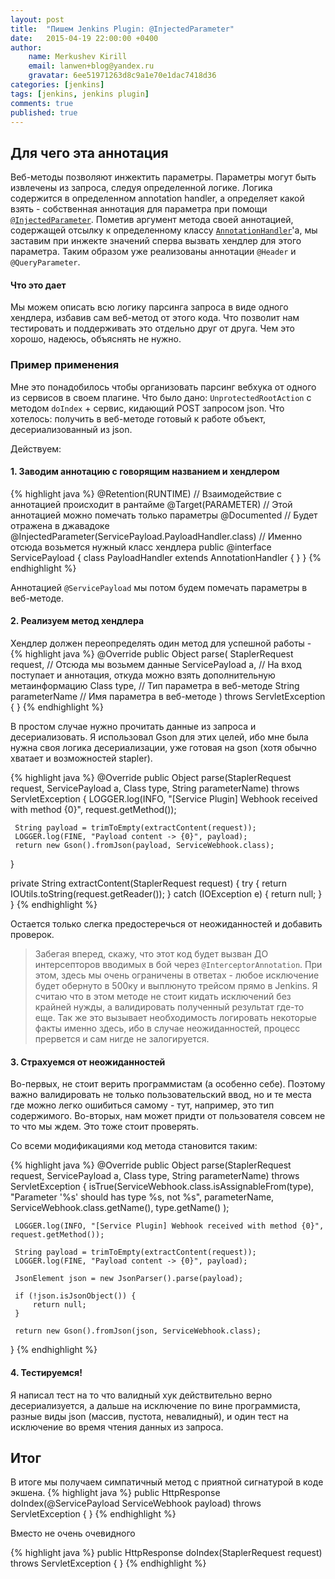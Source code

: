```yaml
---
layout: post
title:  "Пишем Jenkins Plugin: @InjectedParameter"
date:   2015-04-19 22:00:00 +0400
author:
    name: Merkushev Kirill
    email: lanwen+blog@yandex.ru
    gravatar: 6ee51971263d8c9a1e70e1dac7418d36
categories: [jenkins]
tags: [jenkins, jenkins plugin]
comments: true
published: true
---
```


## Для чего эта аннотация

Веб-методы позволяют инжектить параметры. Параметры могут быть извлечены из запроса, следуя определенной логике. 
Логика содержится в определенном annotation handler, а определяет какой взять - собственная аннотация для параметра 
при помощи [`@InjectedParameter`](http://stapler.kohsuke.org/apidocs/?InjectedParameter).
Пометив аргумент метода своей аннотацией, содержащей отсылку к определенному 
классу [`AnnotationHandler`](http://stapler.kohsuke.org/apidocs/?AnnotationHandler)'a, 
мы заставим при инжекте значений сперва вызвать хендлер для этого параметра. Таким образом уже реализованы 
аннотации `@Header` и `@QueryParameter`.

#### Что это дает

Мы можем описать всю логику парсинга запроса в виде одного хендлера, избавив сам веб-метод от этого кода. Что позволит 
нам тестировать и поддерживать это отдельно друг от друга. Чем это хорошо, надеюсь, объяснять не нужно. 

### Пример применения

Мне это понадобилось чтобы организовать парсинг вебхука от одного из сервисов в своем плагине.
Что было дано: `UnprotectedRootAction` с методом `doIndex` + сервис, кидающий POST запросом json. 
Что хотелось: получить в веб-методе готовый к работе объект, десериализованный из json.

Действуем:

#### 1. Заводим аннотацию с говорящим названием и хендлером

{% highlight java %}
@Retention(RUNTIME) // Взаимодействие с аннотацией происходит в рантайме
@Target(PARAMETER)  // Этой аннотацией можно помечать только параметры
@Documented         // Будет отражена в джавадоке
@InjectedParameter(ServicePayload.PayloadHandler.class) // Именно отсюда возьмется нужный класс хендлера
public @interface ServicePayload {
    class PayloadHandler extends AnnotationHandler<ServicePayload> { }
}
{% endhighlight %}

Аннотацией `@ServicePayload` мы потом будем помечать параметры в веб-методе.

#### 2. Реализуем метод хендлера

Хендлер должен переопределять один метод для успешной работы - 
{% highlight java %}
@Override
public Object parse(
    StaplerRequest request, // Отсюда мы возьмем данные
    ServicePayload a,     // На вход поступает и аннотация, откуда можно взять дополнительную метаинформацию
    Class type,             // Тип параметра в веб-методе
    String parameterName    // Имя параметра в веб-методе
) throws ServletException { }
{% endhighlight %}

В простом случае нужно прочитать данные из запроса и десериализовать. Я использовал Gson для этих целей, ибо 
мне была нужна своя логика десериализации, уже готовая на gson (хотя обычно хватает и возможностей stapler). 

{% highlight java %}
@Override
public Object parse(StaplerRequest request, ServicePayload a, Class type, String parameterName) throws ServletException {
     LOGGER.log(INFO, "[Service Plugin] Webhook received with method {0}", request.getMethod());

     String payload = trimToEmpty(extractContent(request));
     LOGGER.log(FINE, "Payload content -> {0}", payload);
     return new Gson().fromJson(payload, ServiceWebhook.class);
}

private String extractContent(StaplerRequest request) {
     try {
        return IOUtils.toString(request.getReader());
     } catch (IOException e) {
        return null;
     }
}
{% endhighlight %}

Остается только слегка предостеречься от неожиданностей и добавить проверок. 

> Забегая вперед, скажу, что этот код будет вызван ДО интерсепторов вводимых в бой  через `@InterceptorAnnotation`. 
При этом, здесь мы очень ограничены в ответах - любое исключение будет обернуто в 500ку и выплюнуто трейсом прямо в Jenkins.
Я считаю что в этом методе не стоит кидать исключений без крайней нужды, а валидировать полученный результат где-то еще.
Так же это вызывает необходимость логировать некоторые факты именно здесь, ибо в случае неожиданностей, процесс прервется и 
сам нигде не залогируется.

#### 3. Страхуемся от неожиданностей 

Во-первых, не стоит верить программистам (а особенно себе). Поэтому важно валидировать не только пользовательский ввод, но 
и те места где можно легко ошибиться самому - тут, например, это тип содержимого. Во-вторых, нам может придти от пользователя 
совсем не то что мы ждем. Это тоже стоит проверять.

Со всеми модификациями код метода становится таким: 

{% highlight java %}
@Override
public Object parse(StaplerRequest request, ServicePayload a, Class type, String parameterName) throws ServletException {
     isTrue(ServiceWebhook.class.isAssignableFrom(type),
            "Parameter '%s' should has type %s, not %s", parameterName,
            ServiceWebhook.class.getName(),
            type.getName()
     );

     LOGGER.log(INFO, "[Service Plugin] Webhook received with method {0}", request.getMethod());

     String payload = trimToEmpty(extractContent(request));
     LOGGER.log(FINE, "Payload content -> {0}", payload);
     
     JsonElement json = new JsonParser().parse(payload);
     
     if (!json.isJsonObject()) {
         return null;
     }
                 
     return new Gson().fromJson(json, ServiceWebhook.class);
}
{% endhighlight %}

#### 4. Тестируемся!

Я написал тест на то что валидный хук действительно верно десериализуется, а дальше на исключение по вине программиста, 
разные виды json (массив, пустота, невалидный), и один тест на исключение во время чтения данных из запроса.

## Итог

В итоге мы получаем симпатичный метод с приятной сигнатурой в коде экшена.
{% highlight java %}
public HttpResponse doIndex(@ServicePayload ServiceWebhook payload) throws ServletException { }
{% endhighlight %}

Вместо не очень очевидного 

{% highlight java %}
public HttpResponse doIndex(StaplerRequest request) throws ServletException { }
{% endhighlight %}



